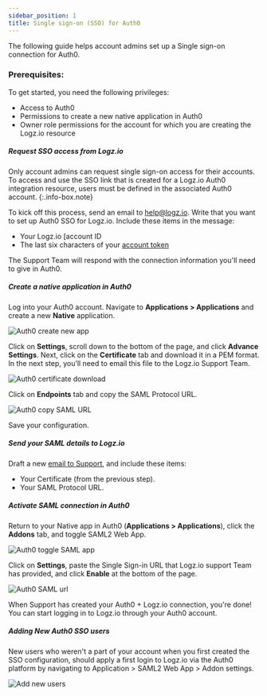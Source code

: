 ```yaml
---
sidebar_position: 1
title: Single sign-on (SSO) for Auth0
---
```


The following guide helps account admins set up a Single sign-on connection for Auth0.

### Prerequisites: 

To get started, you need the following privileges:

* Access to Auth0
* Permissions to create a new native application in Auth0
* Owner role permissions for the account for which you are creating the Logz.io resource 

##### Request SSO access from Logz.io

Only account admins can request single sign-on access for their accounts. 
To access and use the SSO link that is created for a Logz.io Auth0 integration resource, users must be defined in the associated Auth0 account. 
{:.info-box.note}

To kick off this process, send an email to [help@logz.io](mailto:help@logz.io).
Write that you want to set up Auth0 SSO for Logz.io.
Include these items in the message:

* Your Logz.io [account ID
* The last six characters of your [account token](https://app.logz.io/#/dashboard/settings/manage-accounts)

The Support Team will respond with the connection information you'll need to give in Auth0.


##### Create a native application in Auth0

Log into your Auth0 account. Navigate to **Applications > Applications** and create a new **Native** application.

![Auth0 create new app](https://dytvr9ot2sszz.cloudfront.net/logz-docs/sso-providers/auth0/auth0-create-app.png)

Click on **Settings**, scroll down to the bottom of the page, and click **Advance Settings**. Next, click on the **Certificate** tab and download it in a PEM format. In the next step, you’ll need to email this file to the Logz.io Support Team.

![Auth0 certificate download](https://dytvr9ot2sszz.cloudfront.net/logz-docs/sso-providers/auth0/auth-cert-download.png)

Click on **Endpoints** tab and copy the SAML Protocol URL. 

![Auth0 copy SAML URL](https://dytvr9ot2sszz.cloudfront.net/logz-docs/sso-providers/auth0/auth0-copy-url.png)

Save your configuration.

##### Send your SAML details to Logz.io

Draft a new [email to Support](mailto:help@logz.io), and include these items:

* Your Certificate (from the previous step).
* Your SAML Protocol URL.


##### Activate SAML connection in Auth0

Return to your Native app in Auth0 (**Applications > Applications**), click the **Addons** tab, and toggle SAML2 Web App.

![Auth0 toggle SAML app](https://dytvr9ot2sszz.cloudfront.net/logz-docs/sso-providers/auth0/auth0-saml-web-app.png)

Click on **Settings**, paste the Single Sign-in URL that Logz.io support Team has provided, and click **Enable** at the bottom of the page.

![Auth0 SAML url](https://dytvr9ot2sszz.cloudfront.net/logz-docs/sso-providers/auth0/auth0-saml-url.png)

When Support has created your Auth0 + Logz.io connection, you're done!
You can start logging in to Logz.io through your Auth0 account.

##### Adding New Auth0 SSO users

New users who weren't a part of your account when you first created the SSO configuration, should apply a first login to Logz.io via the Auth0 platform by navigating to Application > SAML2 Web App > Addon settings.

![Add new users](https://dytvr9ot2sszz.cloudfront.net/logz-docs/sso-providers/auth0/add-auth-logz.png)